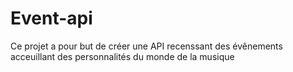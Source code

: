 # Event-api

Ce projet a pour but de créer une API recenssant des évênements acceuillant des personnalités du monde de la musique
